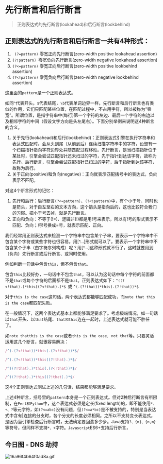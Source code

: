 # 先行断言和后行断言
> 正则表达式的先行断言(lookahead)和后行断言(lookbehind)

## 正则表达式的先行断言和后行断言一共有4种形式：

1. ` (?=pattern)` 零宽正向先行断言(zero-width positive lookahead assertion)
2.  `(?!pattern) `零宽负向先行断言(zero-width negative lookahead assertion)
3. `(?<=pattern)` 零宽正向后行断言(zero-width positive lookbehind assertion)
4. `(?<!pattern)` 零宽负向后行断言(zero-width negative lookbehind assertion)

这里面的`pattern`是一个正则表达式。

如同`^`代表开头，`$`代表结尾，`\b`代表单词边界一样，先行断言和后行断言也有类似的作用，它们只匹配某些位置，在匹配过程中，不占用字符，所以被称为“零宽”。所谓位置，是指字符串中(每行)第一个字符的左边、最后一个字符的右边以及相邻字符的中间（假设文字方向是头左尾右）。下面分别举例来说明这4种断言的含义。


1. 关于先行(lookahead)和后行(lookbehind)：正则表达式引擎在执行字符串和表达式匹配时，会从头到尾（从前到后）连续扫描字符串中的字符，设想有一个扫描指针指向字符边界处并随匹配过程移动。先行断言，是当扫描指针位于某处时，引擎会尝试匹配指针还未扫过的字符，先于指针到达该字符，故称为先行。后行断言，引擎会尝试匹配指针已扫过的字符，后于指针到达该字符，故称为后行。
2. 关于正向(positive)和负向(negative)：正向就表示匹配括号中的表达式，负向表示不匹配。

对这4个断言形式的记忆：

1. 先行和后行：后行断言`(?<=pattern)`、`(?<!pattern)`中，有个小于号，同时也是箭头，对于自左至右的文本方向，这个箭头是指向后的，这也比较符合我们的习惯。把小于号去掉，就是先行断言。
2. 正向和负向：不等于(!=)、逻辑非(!)都是用!号来表示，所以有!号的形式表示不匹配、负向；将!号换成=号，就表示匹配、正向。

我们经常用正则表达式来检测一个字符串中包含某个子串，要表示一个字符串中不包含某个字符或某些字符也很容易，用[^...]形式就可以了。要表示一个字符串中不包含某个子串（由字符序列构成）呢？用[^...]这种形式就不行了，这时就要用到（负向）先行断言或后行断言、或同时使用。

例如判断一句话中包含`this`，但不包含`that`。

包含`this`比较好办，一句话中不包含`that`，可以认为这句话中每个字符的前面都不是`that`或每个字符的后面都不是`that`。正则表达式如下：`^((?<!that).)*this((?<!that).)*$ `或 `^(.(?!that))*this(.(?!that))*$`

对于`this is the case`这句话，两个表达式都能够匹配成功，而`note that this is the case`都匹配失败。

在一般情况下，这两个表达式基本上都能够满足要求了。考虑极端情况，如一句话以`that`开头、以`that`结尾、`that和this`连在一起时，上述表达式就可能不胜任了。

如`note thatthis is the case`或者`this is the case, not that`等。只要灵活运用这几个断言，就很容易解决：

```js
/^(.(?<!that))*this(.(?<!that))*$/

/^(.(?<!that))*this((?!that).)*$/

/^((?!that).)*this(.(?<!that))*$/

/^((?!that).)*this((?!that).)*$/
```

这4个正则表达式测试上述的几句话，结果都能够满足要求。

上述4种断言，括号里的`pattern`本身是一个正则表达式。但对2种后行断言有所限制，在`Perl和Python`中，这个表达式必须是定长(fixed length)的，即不能使用`*、+、?`等元字符，如`(?<=abc)`没有问题，但`(?<=a*bc)`是不被支持的，特别是当表达式中含有|连接的分支时，各个分支的长度必须相同。之所以不支持变长表达式，是因为当引擎检查后行断言时，无法确定要回溯多少步。Java支持`?、{m}、{n,m}`等符号，但同样不支持`*、+`字符。`Javascript`ES6+支持后行断言，
## 今日图 - DNS 劫持
![16a96f4b64f0ad8a.gif](../../images/16a96f4b64f0ad8a.gif)
